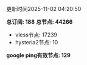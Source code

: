 更新时间2025-11-02 04:20:50

**总订阅: 188**
**总节点: 44266**
- vless节点: 17239
- hysteria2节点: 10

**google ping有效节点: 129**

